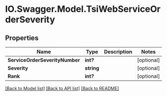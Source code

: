 # IO.Swagger.Model.TsiWebServiceOrderSeverity
## Properties

Name | Type | Description | Notes
------------ | ------------- | ------------- | -------------
**ServiceOrderSeverityNumber** | **int?** |  | [optional] 
**Severity** | **string** |  | [optional] 
**Rank** | **int?** |  | [optional] 

[[Back to Model list]](../README.md#documentation-for-models) [[Back to API list]](../README.md#documentation-for-api-endpoints) [[Back to README]](../README.md)


